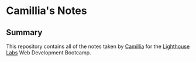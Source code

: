 # Camillia's Notes
## Summary
This repository contains all of the notes taken by [Camillia](https://github.com/csnow28) for the [Lighthouse Labs](https://www.lighthouselabs.ca/) Web Development Bootcamp.
